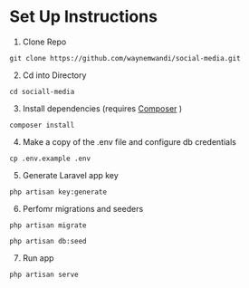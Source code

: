 # Set Up Instructions

1. Clone Repo

`git clone https://github.com/waynemwandi/social-media.git`

2. Cd into Directory

`cd sociall-media`

3. Install dependencies (requires [Composer](https://getcomposer.org/download/) )

`composer install`

4. Make a copy of the .env file and configure db credentials

`cp .env.example .env`

5. Generate Laravel app key

`php artisan key:generate`

6. Perfomr migrations and seeders

`php artisan migrate`

`php artisan db:seed`

7. Run app

`php artisan serve`

